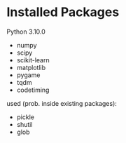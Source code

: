 # Installed Packages

Python 3.10.0

* numpy
* scipy
* scikit-learn
* matplotlib
* pygame
* tqdm
* codetiming


used (prob. inside existing packages):
* pickle
* shutil
* glob